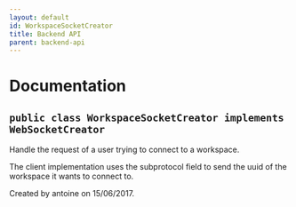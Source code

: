 ```yaml
---
layout: default
id: WorkspaceSocketCreator
title: Backend API
parent: backend-api
---
```

# Documentation

## `public class WorkspaceSocketCreator implements WebSocketCreator`

Handle the request of a user trying to connect to a workspace.

The client implementation uses the subprotocol field to send the uuid of the workspace it wants to connect to.

Created by antoine on 15/06/2017.
